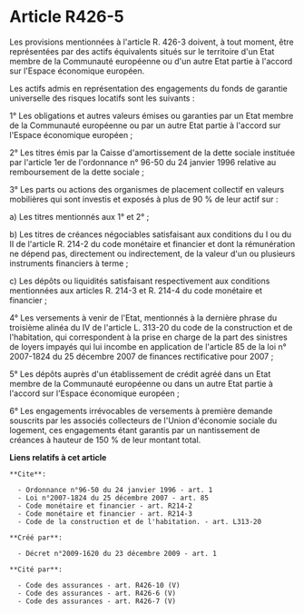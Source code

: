 # Article R426-5

Les provisions mentionnées à l'article R. 426-3 doivent, à tout moment, être représentées par des actifs équivalents situés
sur le territoire d'un Etat membre de la Communauté européenne ou d'un autre Etat partie à l'accord sur l'Espace économique
européen. 

Les actifs admis en représentation des engagements du fonds de garantie universelle des risques locatifs sont les suivants : 

1° Les obligations et autres valeurs émises ou garanties par un Etat membre de la Communauté européenne ou par un autre Etat
partie à l'accord sur l'Espace économique européen ; 

2° Les titres émis par la Caisse d'amortissement de la dette sociale instituée par l'article 1er de l'ordonnance n° 96-50 du
24 janvier 1996 relative au remboursement de la dette sociale ; 

3° Les parts ou actions des organismes de placement collectif en valeurs mobilières qui sont investis et exposés à plus de 90
% de leur actif sur : 

a) Les titres mentionnés aux 1° et 2° ; 

b) Les titres de créances négociables satisfaisant aux conditions du I ou du II de l'article R. 214-2 du code monétaire et
financier et dont la rémunération ne dépend pas, directement ou indirectement, de la valeur d'un ou plusieurs instruments
financiers à terme ; 

c) Les dépôts ou liquidités satisfaisant respectivement aux conditions mentionnées aux articles R. 214-3 et R. 214-4 du code
monétaire et financier ; 

4° Les versements à venir de l'Etat, mentionnés à la dernière phrase du troisième alinéa du IV de l'article L. 313-20 du code
de la construction et de l'habitation, qui correspondent à la prise en charge de la part des sinistres de loyers impayés qui
lui incombe en application de l'article 85 de la loi n° 2007-1824 du 25 décembre 2007 de finances rectificative pour 2007 ; 

5° Les dépôts auprès d'un établissement de crédit agréé dans un Etat membre de la Communauté européenne ou dans un autre Etat
partie à l'accord sur l'Espace économique européen ; 

6° Les engagements irrévocables de versements à première demande souscrits par les associés collecteurs de l'Union d'économie
sociale du logement, ces engagements étant garantis par un nantissement de créances à hauteur de 150 % de leur montant total.

**Liens relatifs à cet article**

	**Cite**:

	  - Ordonnance n°96-50 du 24 janvier 1996 - art. 1
	  - Loi n°2007-1824 du 25 décembre 2007 - art. 85
	  - Code monétaire et financier - art. R214-2
	  - Code monétaire et financier - art. R214-3
	  - Code de la construction et de l'habitation. - art. L313-20

	**Créé par**:

	  - Décret n°2009-1620 du 23 décembre 2009 - art. 1

	**Cité par**:

	  - Code des assurances - art. R426-10 (V)
	  - Code des assurances - art. R426-6 (V)
	  - Code des assurances - art. R426-7 (V)
